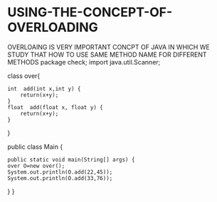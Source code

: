 # USING-THE-CONCEPT-OF-OVERLOADING
 OVERLOAING IS VERY IMPORTANT CONCPT OF JAVA IN WHICH WE STUDY THAT HOW TO  USE SAME METHOD NAME FOR DIFFERENT METHODS
package check;
import java.util.Scanner;

class over{
	
	
	int  add(int x,int y) {
		return(x+y);
	}
	float  add(float x, float y) {
		return(x+y);
	}
}




 
public class Main {

	public static void main(String[] args) {
	over O=new over();
	System.out.println(O.add(22,45));
	System.out.println(O.add(33,76));
	

}
}
